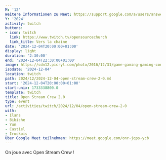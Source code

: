 ```yaml
---
M: '12'
Weitere Informationen zu Meet: https://support.google.com/a/users/answer/9282720
Y: '2024'
activity: twitch
buttons:
- icon: twitch
  link: https://www.twitch.tv/opensourcechurch
  link_title: Vers la chaine
date: '2024-12-04T20:00:00+01:00'
display: light
duration: '2:30:00'
end: '2024-12-04T22:30:00+01:00'
image: https://cdn12.picryl.com/photo/2016/12/31/game-gaming-gaming-console-science-technology-555734-1024.png
isodate: '2024-12-04'
location: twitch
path: 2024/12/2024-12-04-open-stream-crew-2-0.md
start: '2024-12-04T20:00:00+01:00'
start-unix: 1733338800.0
template: twitch
title: Open Stream Crew 2.0
type: event
url: /activities/twitch/2024/12/04/open-stream-crew-2-0
with:
- Ilans
- Bibiche
- Yun
- Castiel
- Irockois
Über Google Meet teilnehmen: https://meet.google.com/onr-jqps-ycb
---
```

On joue avec Open Stream Crew !